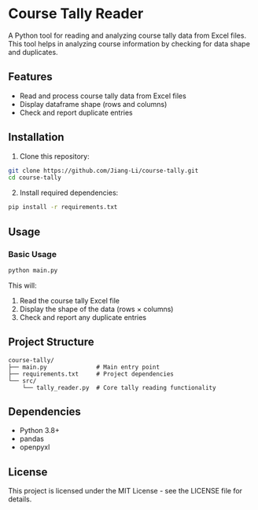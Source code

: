 # Course Tally Reader

A Python tool for reading and analyzing course tally data from Excel files. This tool helps in analyzing course information by checking for data shape and duplicates.

## Features

- Read and process course tally data from Excel files
- Display dataframe shape (rows and columns)
- Check and report duplicate entries

## Installation

1. Clone this repository:
```bash
git clone https://github.com/Jiang-Li/course-tally.git
cd course-tally
```

2. Install required dependencies:
```bash
pip install -r requirements.txt
```

## Usage

### Basic Usage

```python
python main.py
```

This will:
1. Read the course tally Excel file
2. Display the shape of the data (rows × columns)
3. Check and report any duplicate entries

## Project Structure

```
course-tally/
├── main.py              # Main entry point
├── requirements.txt     # Project dependencies
└── src/
    └── tally_reader.py  # Core tally reading functionality
```

## Dependencies

- Python 3.8+
- pandas
- openpyxl

## License

This project is licensed under the MIT License - see the LICENSE file for details. 